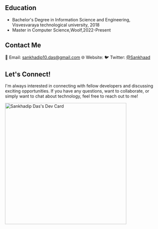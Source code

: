 <!-- Hi, I'm Sankhadip Das! 👋

## About Me
I'm a dedicated backend engineer with professional experience and a deep passion for software development.
My expertise in Python, Django, and Flask is complemented by my work at LG Soft India and my ongoing Master's studies in Computer Science.

## Projects
### Challenge Tracker Bot
A Discord bot for managing coding challenges, featuring event management, user registration, progress tracking, and data verification. [Repository]()

## Skills 
- **Languages:** Python, Java
- **Frameworks:** Django, Flask, Spring Boot
- **Databases:** MySQL, MongoDB, Redis
- **APIs:** RESTful, GraphQL
- **Microservices:** Docker, Kubernetes
- **Cloud:** Google Cloud Platform
- **Tools:** Git, Jenkins, GitHub Actions
- **Testing:** JUnit, Pytest, Jasmine


## Experience
- **LG Soft India (Dec 2020 - Jun 2022)**
  - Developed a performance automation framework and a Windows application with PyQt.
  - Automated 1000+ APIs using Jasmine for testing.

- **Automation Engineer at Chhapolika & Company (Client: LG Soft India) (Aug 2019 - Dec 2020)**
  - Contributed significantly to enhancing early bug detection and stability in consumer products.
  - Championed best practices in software development, boosting efficiency and output quality.
-->

## Education
- Bachelor's Degree in Information Science and Engineering, Visvesvaraya technological university, 2018
- Master in Computer Science,Woolf,2022-Present

## Contact Me
📧 Email: sankhadip10.das@gmail.com
🌐 Website: 
🐦 Twitter: [@Sankhaad](https://twitter.com/Sankhaad)


## Let's Connect!
I'm always interested in connecting with fellow developers and discussing exciting opportunities. If you have any questions, want to collaborate, or simply want to chat about technology, feel free to reach out to me!

<!--START_SECTION:activity-->

<a href="https://app.daily.dev/sankhadipdas10"><img src="https://api.daily.dev/devcards/bce65f6827c14f268c508e95fabc9e0a.png?r=4rs" width="400" alt="Sankhadip Das's Dev Card"/></a>

<!--END_SECTION:activity-->
